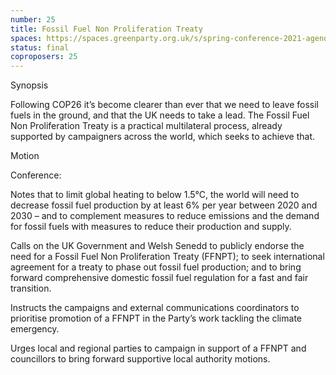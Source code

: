 ```yaml
---
number: 25
title: Fossil Fuel Non Proliferation Treaty
spaces: https://spaces.greenparty.org.uk/s/spring-conference-2021-agenda-forum2/?contentId=78623
status: final
coproposers: 25
---
```

Synopsis


Following COP26 it’s become clearer than ever that we need to leave fossil fuels in the ground, and that the UK needs to take a lead. The Fossil Fuel Non Proliferation Treaty is a practical multilateral process, already supported by campaigners across the world, which seeks to achieve that.


Motion


Conference:


Notes that to limit global heating to below 1.5°C, the world will need to decrease fossil fuel production by at least 6% per year between 2020 and 2030 – and to complement measures to reduce emissions and the demand for fossil fuels with measures to reduce their production and supply.


Calls on the UK Government and Welsh Senedd to publicly endorse the need for a Fossil Fuel Non Proliferation Treaty (FFNPT); to  seek international agreement for a treaty to phase out fossil fuel production; and to bring forward comprehensive domestic fossil fuel regulation for a fast and fair transition.


Instructs the campaigns and external communications coordinators to prioritise promotion of a FFNPT in the Party’s work tackling the climate emergency.


Urges local and regional parties to campaign in support of a FFNPT and councillors to bring forward supportive local authority motions.
